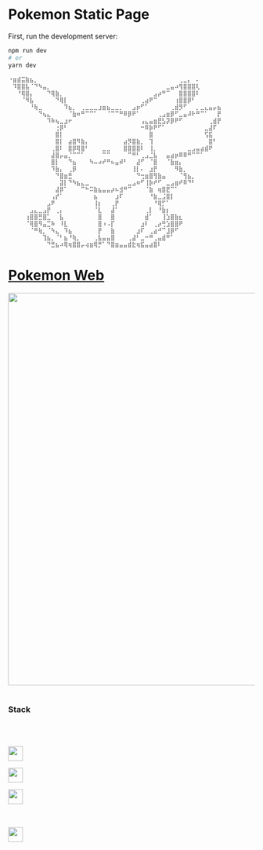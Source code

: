 
# Pokemon Static Page

First, run the development server:

```bash
npm run dev
# or
yarn dev
```

```
⠐⣶⣾⣭⣷⣦⡀⠀⠀⠀⠀⠀⠀⠀⠀⠀⠀⠀⠀⠀⠀⠀⠀⠀⠀⠀⠀⠀⠀⠀⠀⠀⠀⠀⠀⠀⠀⠀⠀⠀⢀⣀⡄⠀⠄⠀⠀⠀⠀⠀
⠀⠹⣿⣿⣧⠈⠙⠳⣤⡀⠀⠀⠀⠀⠀⠀⠀⠀⠀⠀⠀⠀⠀⠀⠀⠀⠀⠀⠀⠀⠀⠀⠀⠀⠀⠀⠀⣀⣤⠴⢻⣿⣿⣿⢇⠀⠀⠀⠀⠀
⠀⠀⠘⢿⣿⡄⠀⠀⠀⠙⢿⣷⡀⠀⠀⠀⠀⠀⠀⠀⠀⠀⠀⠀⠀⠀⠀⠀⠀⠀⠀⠀⠀⠀⣠⡴⠛⠉⠀⠀⣿⣿⣿⣿⠇⠀⠀⠀⠀⠀
⠀⠀⠀⠈⠻⣧⠀⠀⠀⠀⠀⠙⢿⡇⠀⠀⠀⠀⠀⠀⠀⠀⠀⠀⠀⠀⠀⠀⠀⠀⠀⢀⣴⠟⠉⠀⠀⠀⠀⢰⣿⣿⡿⠃⠀⠀⠀⠀⠀⠀
⠀⠀⠀⠀⠀⠘⢷⣀⠀⠀⠀⠀⠀⠹⣦⡀⠀⢀⣀⣀⣀⣰⣶⣦⣀⣀⡀⠀⠀⣠⡶⠋⠁⠀⠀⠀⠀⠀⢀⣾⡻⠋⠀⠀⡀⣀⣄⣤⡤⣦
⠀⠀⠀⠀⠀⠀⠀⠙⢦⣄⠀⠀⠀⠀⠈⣷⠶⠛⠉⠉⠁⠀⠀⠈⠉⠉⠛⠿⡿⠟⠁⠀⠀⠀⠀⢀⣠⣶⡿⠋⣀⣤⠼⠗⠛⠉⠁⠀⠀⡟
⠀⠀⠀⠀⠀⠀⠀⠀⠀⠹⠷⢦⣀⣰⠖⠀⠀⠀⠀⠀⠀⠀⠀⠀⠀⠀⠀⠀⠀⠀⠀⢠⣄⣤⣶⣟⣣⡽⡿⠟⠋⠀⠀⠀⠀⠀⠀⢀⣾⡟
⠀⠀⠀⠀⠀⠀⠀⠀⠀⠀⠀⢐⡿⠃⠀⠀⠀⠀⠀⠀⠀⠀⠀⠀⠀⠀⠀⠀⠀⠀⠀⠒⠿⡷⠟⠋⠁⠀⠀⠀⠀⠀⠀⠀⠀⠀⣀⣼⠏⠀
⠀⠀⠀⠀⠀⠀⠀⠀⠀⠀⠀⣿⡇⠀⠀⠀⠀⠀⠀⠀⠀⠀⠀⠀⠀⠀⠀⠀⠀⠀⠀⠀⠀⣿⠀⠀⠀⠀⠀⠀⠀⠀⠀⠀⠀⠀⢫⣯⠀⠀
⠀⠀⠀⠀⠀⠀⠀⠀⠀⠀⠀⣿⡇⠀⣴⣿⠻⣷⡄⠀⠀⠀⠀⠀⠀⠀⠀⣴⡻⣿⣷⡀⠀⢹⠀⠀⠀⠀⠀⠀⠀⠀⠀⠀⠀⠀⠀⣿⠃⠀
⠀⠀⠀⠀⠀⠀⠀⠀⠀⠀⢀⣿⠇⠀⣿⡿⢿⣿⠃⠀⠀⠀⣀⣀⠀⠀⠀⣿⣿⣿⣿⠇⠀⢸⡀⠀⠀⠀⠀⠀⠀⠀⣀⣠⣤⣴⣾⠟⠀⠀
⠀⠀⠀⠀⠀⠀⠀⠀⠀⠀⣼⣿⡤⣤⡈⠉⠉⠁⠀⠀⠀⠀⠉⠉⠀⠀⠀⠀⠉⠛⠃⢀⣠⣈⣧⠀⠀⣤⣴⡶⠿⠿⠛⠉⠉⠁⠀⠀⠀⠀
⠀⠀⠀⠀⠀⠀⠀⠀⠀⠀⣿⡇⠀⠀⠙⣦⠀⠀⠀⠳⠤⠴⠞⠛⠦⣤⠾⠃⠀⠀⣼⠋⠀⠈⣿⠀⠀⠈⣷⣶⡄⠀⠀⠀⠀⠀⠀⠀⠀⠀
⠀⠀⠀⠀⠀⠀⠀⠀⠀⠀⠹⣷⡄⠀⢀⡿⠀⠀⠀⠀⠀⠀⠀⠀⠀⠀⠀⠀⠀⢸⡇⠄⠀⣰⡟⠀⠀⠀⠀⠻⣷⡀⠀⠀⠀⠀⠀⠀⠀⠀
⠀⠀⠀⠀⠀⠀⠀⠀⠀⠀⠀⠙⣿⣶⣛⠀⠀⠀⠀⠀⠀⠀⠀⠀⠀⠀⠀⠀⠀⠀⠙⢒⣶⣿⢻⣷⣤⠀⠀⠀⠈⢻⣦⡀⠀⠀⠀⠀⠀⠀
⠀⠀⠀⠀⠀⠀⠀⠀⠀⠀⠀⠀⣽⡇⠙⠳⣦⣄⣀⠀⠀⠀⠀⠀⠀⠀⠀⠀⣀⣠⠶⠋⢸⡷⠞⠋⠀⣀⣠⣶⠞⠿⠙⠃⠀⠀⠀⠀⠀⠀
⠀⠀⠀⠀⠀⠀⠀⠀⠀⠀⠀⣼⡿⠁⠀⠀⠀⠉⠓⠭⣷⣦⣤⣤⡴⠦⣺⠛⠉⠀⠀⠀⠈⣷⠀⢶⣿⣟⠉⠁⠀⠀⠀⠀⠀⠀⠀⠀⠀⠀
⠀⠀⠀⠀⠀⠀⠀⠀⠀⠀⢠⡞⠁⠀⠀⠀⠀⠀⠀⠀⣦⠀⠀⠀⠀⣰⠏⠀⠀⠀⠀⠀⠀⠘⣷⣀⣨⣿⡇⠀⠀⠀⠀⠀⠀⠀⠀⠀⠀⠀
⠀⠀⠀⠀⠀⠀⠀⠀⠀⣠⠟⠀⠀⠀⠀⠀⠀⠀⠀⠀⢸⡆⠀⠀⢀⡟⠀⠀⠀⠀⠀⠀⠀⠀⠘⢿⡋⠁⠀⠀⠀⠀⠀⠀⠀⠀⠀⠀⠀⠀
⠀⠀⠀⠀⠀⣠⣄⣀⣠⡟⠀⢀⡄⠀⠀⠀⠀⠀⠀⠀⠈⣇⠀⠀⣼⠁⠀⠀⠀⠀⠀⠀⢀⡇⠀⠘⣷⡆⠀⠀⠀⠀⠀⠀⠀⠀⠀⠀⠀⠀
⠀⠀⠀⠀⢰⣿⣿⣛⣿⣁⠀⠀⣧⠀⠀⠀⠀⠀⠀⠀⠀⣿⠀⠀⣿⠀⠀⠀⠀⠀⠀⠀⣾⠁⠀⠀⢸⣱⣿⣷⣆⠀⠀⠀⠀⠀⠀⠀⠀⠀
⠀⠀⠀⠀⠈⢿⣿⠻⣤⣉⠷⠀⠸⣇⠀⠀⠀⠀⠀⠀⠀⣿⠰⠠⡏⠀⠀⠀⠀⠀⠀⣰⠇⠀⢀⡴⢛⣱⣿⣿⠟⠀⠀⠀⠀⠀⠀⠀⠀⠀
⠀⠀⠀⠀⠀⠈⠛⢷⡀⠈⠳⣄⠀⠹⣦⠀⠀⠀⠀⠀⠀⡟⠀⠀⣷⠀⠀⠀⠀⠀⣰⠏⠀⢀⣴⠚⠉⣸⡿⠋⠀⠀⠀⠀⠀⠀⠀⠀⠀⠀
⠀⠀⠀⠀⠀⠀⠀⠀⢹⣦⡀⠈⠃⣦⠘⢷⡀⠀⠀⠀⢀⣧⣤⣤⣿⠀⠀⠀⢀⣼⠃⣀⠒⠛⢀⣤⣾⠛⠁⠀⠀⠀⠀⠀⠀⠀⠀⠀⠀⠀
⠀⠀⠀⠀⠀⠀⠀⠀⠀⠙⣛⣦⠴⢿⢶⣿⣿⡤⢴⣶⢿⡛⠁⠙⣿⣶⣤⣤⣾⣗⢶⣯⣤⣴⣿⠇⠀⠀⠀⠀⠀⠀⠀⠀⠀⠀⠀⠀⠀⠀
```

# [Pokemon Web](https://link-url-here.org)

<code><img height="800" src="https://firebasestorage.googleapis.com/v0/b/react-apps-8a09f.appspot.com/o/Web%20capture_29-10-2022_151843_localhost.jpeg?alt=media&token=78864316-f787-4665-89c5-378bdb414c4b"/></code>
<br />
⠀⠀⠀⠀⠀⠀⠀⠀⠀⠀
### Stack
⠀⠀⠀⠀⠀⠀⠀⠀⠀⠀⠀⠀⠀⠀⠀⠀⠀⠀⠀⠀⠀⠀⠀⠀⠀⠀⠀⠀⠀⠀⠀⠀⠀⠀⠀⠀⠀⠀⠀⠀⠀⠀⠀⠀⠀⠀⠀⠀⠀⠀⠀⠀⠀⠀⠀⠀⠀⠀⠀

<code><img height="30" src="https://cdn.rawgit.com/prplx/svg-logos/master/svg/react.svg"/></code>
<br />

<code><img height="30" src="https://cdn.rawgit.com/prplx/svg-logos/master/svg/docker.svg"/></code>
<br />

<code><img height="30" src="https://cdn.rawgit.com/prplx/svg-logos/master/svg/typescript.svg"/><code>
  
<br/>
<code><img height="30" src="https://cdn.cdnlogo.com/logos/n/80/next-js.svg"><code>
